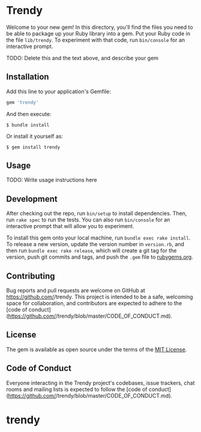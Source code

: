 # Trendy

Welcome to your new gem! In this directory, you'll find the files you need to be able to package up your Ruby library into a gem. Put your Ruby code in the file `lib/trendy`. To experiment with that code, run `bin/console` for an interactive prompt.

TODO: Delete this and the text above, and describe your gem

## Installation

Add this line to your application's Gemfile:

```ruby
gem 'trendy'
```

And then execute:

    $ bundle install

Or install it yourself as:

    $ gem install trendy

## Usage

TODO: Write usage instructions here

## Development

After checking out the repo, run `bin/setup` to install dependencies. Then, run `rake spec` to run the tests. You can also run `bin/console` for an interactive prompt that will allow you to experiment.

To install this gem onto your local machine, run `bundle exec rake install`. To release a new version, update the version number in `version.rb`, and then run `bundle exec rake release`, which will create a git tag for the version, push git commits and tags, and push the `.gem` file to [rubygems.org](https://rubygems.org).

## Contributing

Bug reports and pull requests are welcome on GitHub at https://github.com/<github username>/trendy. This project is intended to be a safe, welcoming space for collaboration, and contributors are expected to adhere to the [code of conduct](https://github.com/<github username>/trendy/blob/master/CODE_OF_CONDUCT.md).


## License

The gem is available as open source under the terms of the [MIT License](https://opensource.org/licenses/MIT).

## Code of Conduct

Everyone interacting in the Trendy project's codebases, issue trackers, chat rooms and mailing lists is expected to follow the [code of conduct](https://github.com/<github username>/trendy/blob/master/CODE_OF_CONDUCT.md).
# trendy
